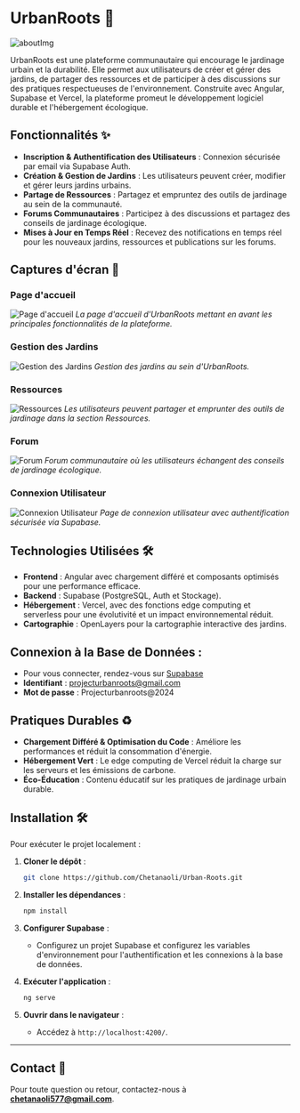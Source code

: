# UrbanRoots 🌱
![aboutImg](https://github.com/user-attachments/assets/840c8190-d207-44e1-abbe-670e319f461e)

UrbanRoots est une plateforme communautaire qui encourage le jardinage urbain et la durabilité. Elle permet aux utilisateurs de créer et gérer des jardins, de partager des ressources et de participer à des discussions sur des pratiques respectueuses de l'environnement. Construite avec Angular, Supabase et Vercel, la plateforme promeut le développement logiciel durable et l'hébergement écologique.

## Fonctionnalités ✨

- **Inscription & Authentification des Utilisateurs** : Connexion sécurisée par email via Supabase Auth.
- **Création & Gestion de Jardins** : Les utilisateurs peuvent créer, modifier et gérer leurs jardins urbains.
- **Partage de Ressources** : Partagez et empruntez des outils de jardinage au sein de la communauté.
- **Forums Communautaires** : Participez à des discussions et partagez des conseils de jardinage écologique.
- **Mises à Jour en Temps Réel** : Recevez des notifications en temps réel pour les nouveaux jardins, ressources et publications sur les forums.

## Captures d'écran 📸

### Page d'accueil
![Page d'accueil](path_to_screenshot/homepage.png)
*La page d'accueil d'UrbanRoots mettant en avant les principales fonctionnalités de la plateforme.*

### Gestion des Jardins
![Gestion des Jardins](path_to_screenshot/garden_management.png)
*Gestion des jardins au sein d'UrbanRoots.*

### Ressources
![Ressources](path_to_screenshot/resources.png)
*Les utilisateurs peuvent partager et emprunter des outils de jardinage dans la section Ressources.*

### Forum
![Forum](path_to_screenshot/forum.png)
*Forum communautaire où les utilisateurs échangent des conseils de jardinage écologique.*

### Connexion Utilisateur
![Connexion Utilisateur](path_to_screenshot/user_login.png)
*Page de connexion utilisateur avec authentification sécurisée via Supabase.*


## Technologies Utilisées 🛠️

- **Frontend** : Angular avec chargement différé et composants optimisés pour une performance efficace.
- **Backend** : Supabase (PostgreSQL, Auth et Stockage).
- **Hébergement** : Vercel, avec des fonctions edge computing et serverless pour une évolutivité et un impact environnemental réduit.
- **Cartographie** : OpenLayers pour la cartographie interactive des jardins.

## Connexion à la Base de Données :
- Pour vous connecter, rendez-vous sur [Supabase](https://supabase.com/)
- **Identifiant** : projecturbanroots@gmail.com
- **Mot de passe** : Projecturbanroots@2024

## Pratiques Durables ♻️

- **Chargement Différé & Optimisation du Code** : Améliore les performances et réduit la consommation d'énergie.
- **Hébergement Vert** : Le edge computing de Vercel réduit la charge sur les serveurs et les émissions de carbone.
- **Éco-Éducation** : Contenu éducatif sur les pratiques de jardinage urbain durable.

## Installation 🛠️

Pour exécuter le projet localement :

1. **Cloner le dépôt** :
    ```bash
    git clone https://github.com/Chetanaoli/Urban-Roots.git
    ```

2. **Installer les dépendances** :
    ```bash
    npm install
    ```

3. **Configurer Supabase** :
   - Configurez un projet Supabase et configurez les variables d'environnement pour l'authentification et les connexions à la base de données.

4. **Exécuter l'application** :
    ```bash
    ng serve
    ```

5. **Ouvrir dans le navigateur** :
    - Accédez à `http://localhost:4200/`.

---

## Contact 📧

Pour toute question ou retour, contactez-nous à **chetanaoli577@gmail.com**.
